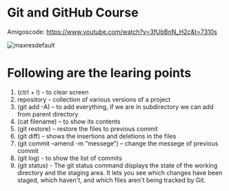 # Git and GitHub Course
Amigoscode: https://www.youtube.com/watch?v=3fUbBnN_H2c&t=7310s

![maxresdefault](https://github.com/chaudhariavinash/learning-git/assets/128373403/ed7f202a-26fe-4fec-a034-6a8c403b39f8)

# Following are the learing points
1. (ctrl + l) - to clear screen
2. repository - collection of various versions of a project
3. (git add -A) – to add everything, if we are in subdirectory we can add from parent directory
4. (cat filename) – to show its contents
5. (git restore) – restore the files to previous commit
6. (git diff) - shows the insertions and deletions in the files
7. (git commit –amend -m “messege”) – change the messege of previous commit
8. (git log) - to show the list of commits
9. (git status) - The git status command displays the state of the working directory and the staging area. It lets you see which changes have been staged, which haven't, and which files aren't being tracked by Git.
